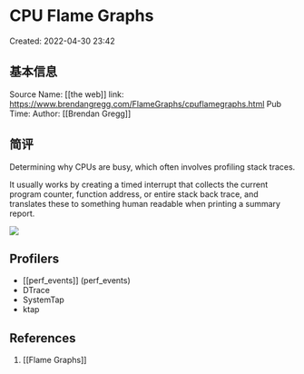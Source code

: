 # CPU Flame Graphs

Created: 2022-04-30 23:42

## 基本信息

Source Name: [[the web]]
link: https://www.brendangregg.com/FlameGraphs/cpuflamegraphs.html
Pub Time:
Author: [[Brendan Gregg]]

## 简评

Determining why CPUs are busy, which often involves profiling stack traces.

It usually works by creating a timed interrupt that collects the current program counter, function address, or entire stack back trace, and translates these to something human readable when printing a summary report.

![](https://tva1.sinaimg.cn/large/e6c9d24egy1h1s6tti3zvj20p60daacv.jpg)

## Profilers

- [[perf_events]] (perf_events)
- DTrace
- SystemTap
- ktap

## References

1. [[Flame Graphs]]
